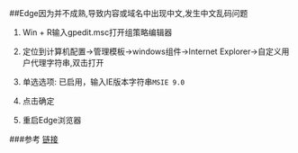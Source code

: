 ##Edge因为并不成熟,导致内容或域名中出现中文,发生中文乱码问题
1. Win + R输入gpedit.msc打开组策略编辑器

2. 定位到计算机配置→管理模板→windows组件→Internet Explorer→自定义用户代理字符串,双击打开

3. 单选选项: 已启用，输入IE版本字符串`MSIE 9.0`

4. 点击确定

5. 重启Edge浏览器

###参考
[链接](http://www.w10zj.com/Win10xy/Win10xf_420.html)
